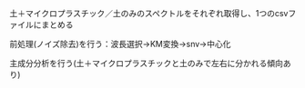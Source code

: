 土＋マイクロプラスチック／土のみのスペクトルをそれぞれ取得し、1つのcsvファイルにまとめる

前処理(ノイズ除去)を行う：波長選択→KM変換→snv→中心化

主成分分析を行う(土＋マイクロプラスチックと土のみで左右に分かれる傾向あり)
